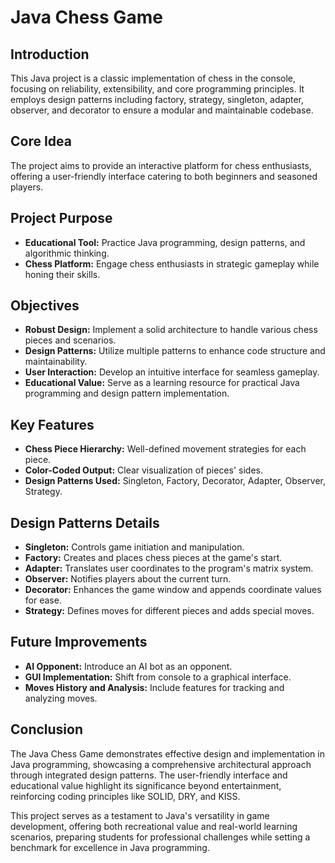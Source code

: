 # Java Chess Game

## Introduction
This Java project is a classic implementation of chess in the console, focusing on reliability, extensibility, and core programming principles. It employs design patterns including factory, strategy, singleton, adapter, observer, and decorator to ensure a modular and maintainable codebase.

## Core Idea
The project aims to provide an interactive platform for chess enthusiasts, offering a user-friendly interface catering to both beginners and seasoned players.

## Project Purpose
- **Educational Tool:** Practice Java programming, design patterns, and algorithmic thinking.
- **Chess Platform:** Engage chess enthusiasts in strategic gameplay while honing their skills.

## Objectives
- **Robust Design:** Implement a solid architecture to handle various chess pieces and scenarios.
- **Design Patterns:** Utilize multiple patterns to enhance code structure and maintainability.
- **User Interaction:** Develop an intuitive interface for seamless gameplay.
- **Educational Value:** Serve as a learning resource for practical Java programming and design pattern implementation.

## Key Features
- **Chess Piece Hierarchy:** Well-defined movement strategies for each piece.
- **Color-Coded Output:** Clear visualization of pieces' sides.
- **Design Patterns Used:** Singleton, Factory, Decorator, Adapter, Observer, Strategy.

## Design Patterns Details
- **Singleton:** Controls game initiation and manipulation.
- **Factory:** Creates and places chess pieces at the game's start.
- **Adapter:** Translates user coordinates to the program's matrix system.
- **Observer:** Notifies players about the current turn.
- **Decorator:** Enhances the game window and appends coordinate values for ease.
- **Strategy:** Defines moves for different pieces and adds special moves.

## Future Improvements
- **AI Opponent:** Introduce an AI bot as an opponent.
- **GUI Implementation:** Shift from console to a graphical interface.
- **Moves History and Analysis:** Include features for tracking and analyzing moves.

## Conclusion
The Java Chess Game demonstrates effective design and implementation in Java programming, showcasing a comprehensive architectural approach through integrated design patterns. The user-friendly interface and educational value highlight its significance beyond entertainment, reinforcing coding principles like SOLID, DRY, and KISS.

This project serves as a testament to Java's versatility in game development, offering both recreational value and real-world learning scenarios, preparing students for professional challenges while setting a benchmark for excellence in Java programming.
